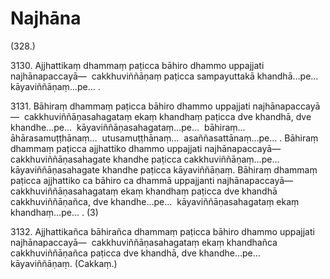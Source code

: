 

# Najhāna







(328.)

3130\. Ajjhattikaṃ dhammaṃ paṭicca bāhiro dhammo uppajjati najhānapaccayā—  cakkhuviññāṇaṃ paṭicca sampayuttakā khandhā…pe…  kāyaviññāṇaṃ…pe… .

3131\. Bāhiraṃ dhammaṃ paṭicca bāhiro dhammo uppajjati najhānapaccayā—  cakkhuviññāṇasahagataṃ ekaṃ khandhaṃ paṭicca dve khandhā, dve khandhe…pe…  kāyaviññāṇasahagataṃ…pe…  bāhiraṃ…  āhārasamuṭṭhānaṃ…  utusamuṭṭhānaṃ…  asaññasattānaṃ…pe… . Bāhiraṃ dhammaṃ paṭicca ajjhattiko dhammo uppajjati najhānapaccayā—  cakkhuviññāṇasahagate khandhe paṭicca cakkhuviññāṇaṃ…pe…  kāyaviññāṇasahagate khandhe paṭicca kāyaviññāṇaṃ. Bāhiraṃ dhammaṃ paṭicca ajjhattiko ca bāhiro ca dhammā uppajjanti najhānapaccayā—  cakkhuviññāṇasahagataṃ ekaṃ khandhaṃ paṭicca dve khandhā cakkhuviññāṇañca, dve khandhe…pe…  kāyaviññāṇasahagataṃ ekaṃ khandhaṃ…pe… . (3)

3132\. Ajjhattikañca bāhirañca dhammaṃ paṭicca bāhiro dhammo uppajjati najhānapaccayā—  cakkhuviññāṇasahagataṃ ekaṃ khandhañca cakkhuviññāṇañca paṭicca dve khandhā, dve khandhe…pe…  kāyaviññāṇaṃ. (Cakkaṃ.)




